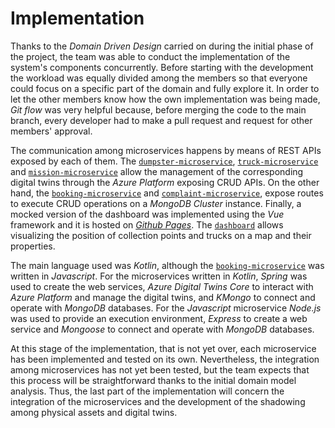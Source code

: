 # Implementation

Thanks to the _Domain Driven Design_ carried on during the initial phase of the project, the team was able to conduct the implementation of the system's components concurrently.
Before starting with the development the workload was equally divided among the members so that everyone could focus on a specific part of the domain and fully explore it.
In order to let the other members know how the own implementation was being made, _Git flow_ was very helpful because, before merging the code to the main branch, every developer had to make a pull request and request for other members' approval.

The communication among microservices happens by means of REST APIs exposed by each of them.
The [`dumpster-microservice`](https://github.com/SmartWasteCollection/dumpster-microservice), [`truck-microservice`](https://github.com/SmartWasteCollection/truck-microservice) and [`mission-microservice`](https://github.com/SmartWasteCollection/mission-microservice) allow the management of the corresponding digital twins through the _Azure Platform_ exposing CRUD APIs.
On the other hand, the [`booking-microservice`](https://github.com/SmartWasteCollection/booking-microservice) and [`complaint-microservice`](https://github.com/SmartWasteCollection/complaint-microservice), expose routes to execute CRUD operations on a _MongoDB Cluster_ instance.
Finally, a mocked version of the dashboard was implemented using the _Vue_ framework and it is hosted on _[Github Pages](https://smartwastecollection.github.io/dashboard/)_. The [`dashboard`](https://github.com/SmartWasteCollection/dashboard) allows visualizing the position of collection points and trucks on a map and their properties.

The main language used was _Kotlin_, although the [`booking-microservice`](https://github.com/SmartWasteCollection/booking-microservice) was written in _Javascript_.
For the microservices written in _Kotlin_, _Spring_ was used to create the web services, _Azure Digital Twins Core_ to interact with _Azure Platform_ and manage the digital twins, and _KMongo_ to connect and operate with _MongoDB_ databases.
For the _Javascript_ microservice _Node.js_ was used to provide an execution environment, _Express_ to create a web service and _Mongoose_ to connect and operate with _MongoDB_ databases.

At this stage of the implementation, that is not yet over, each microservice has been implemented and tested on its own. Nevertheless, the integration among microservices has not yet been tested, but the team expects that this process will be straightforward thanks to the initial domain model analysis.
Thus, the last part of the implementation will concern the integration of the microservices and the development of the shadowing among physical assets and digital twins.